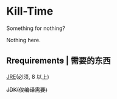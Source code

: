 # Kill-Time

Something for nothing?

Nothing here.


## Rrequirement~~s~~ | 需要的东西
[JRE](https://java.com/en/download/)(必须, 8 以上)

~~JDK(仅编译需要)~~
